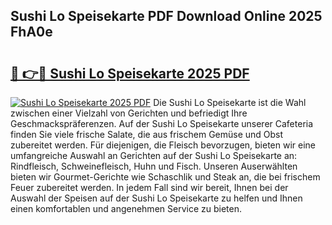 ## Sushi Lo Speisekarte PDF Download Online 2025 FhA0e

# <h2><a href="http://gcbqsy.nevu.top/?p=Sushi+Lo+Speisekarte">🔗 👉🔴 Sushi Lo Speisekarte 2025 PDF</a></h2>

[![Sushi Lo Speisekarte 2025 PDF](https://i.imgur.com/dBaPXMq.png)](http://gcbqsy.nevu.top/?p=Sushi+Lo+Speisekarte)
Die Sushi Lo Speisekarte ist die Wahl zwischen einer Vielzahl von Gerichten und befriedigt Ihre Geschmackspräferenzen. Auf der Sushi Lo Speisekarte unserer Cafeteria finden Sie viele frische Salate, die aus frischem Gemüse und Obst zubereitet werden. Für diejenigen, die Fleisch bevorzugen, bieten wir eine umfangreiche Auswahl an Gerichten auf der Sushi Lo Speisekarte an: Rindfleisch, Schweinefleisch, Huhn und Fisch. Unseren Auserwählten bieten wir Gourmet-Gerichte wie Schaschlik und Steak an, die bei frischem Feuer zubereitet werden. In jedem Fall sind wir bereit, Ihnen bei der Auswahl der Speisen auf der Sushi Lo Speisekarte zu helfen und Ihnen einen komfortablen und angenehmen Service zu bieten.

